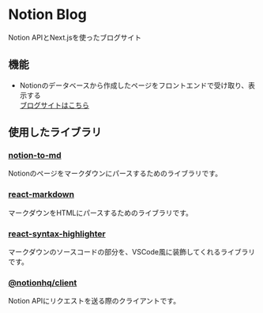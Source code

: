 # Notion Blog
Notion APIとNext.jsを使ったブログサイト

## 機能
- Notionのデータベースから作成したページをフロントエンドで受け取り、表示する  
  [ブログサイトはこちら](https://my-blog-27z2.vercel.app/blog/15c7cc4f-bc0f-8053-8a7a-e97b7137a920)

## 使用したライブラリ
### [notion-to-md](https://github.com/souvikinator/notion-to-md)
Notionのページをマークダウンにパースするためのライブラリです。

### [react-markdown](https://github.com/remarkjs/react-markdown)
マークダウンをHTMLにパースするためのライブラリです。

### [react-syntax-highlighter](https://github.com/react-syntax-highlighter/react-syntax-highlighter)
マークダウンのソースコードの部分を、VSCode風に装飾してくれるライブラリです。

### [@notionhq/client](https://github.com/makenotion/notion-sdk-js)
Notion APIにリクエストを送る際のクライアントです。
